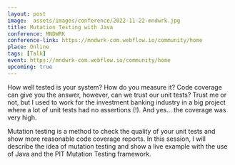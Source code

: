 ```yaml
---
layout: post
image:  assets/images/conference/2022-11-22-mndwrk.jpg
title: Mutation Testing with Java
conference: MNDWRK
conference-link: https://mndwrk-com.webflow.io/community/home
place: Online
tags: [Talk]
event: https://mndwrk-com.webflow.io/community/home
upcoming: true
---
```


How well tested is your system? How do you measure it? Code coverage can give you the answer, however, can we trust our unit tests? Trust me or not, but I used to work for the investment banking industry in a big project where a lot of unit tests had no assertions (!). And yes… the coverage was very high.

Mutation testing is a method to check the quality of your unit tests and show more reasonable code coverage reports. In this session, I will describe the idea of mutation testing and show a live example with the use of Java and the PIT Mutation Testing framework.
